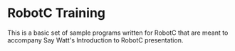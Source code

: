 RobotC Training
===============

This is a basic set of sample programs written for RobotC that are meant to accompany Say Watt's Introduction to RobotC presentation.